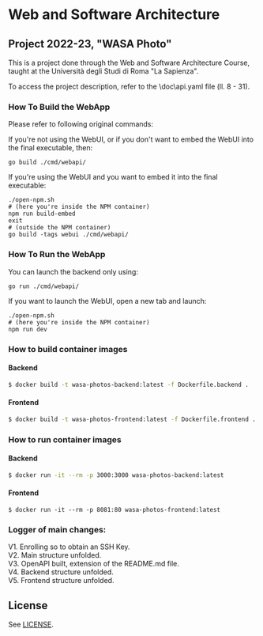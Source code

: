 # Web and Software Architecture 
## Project 2022-23, "WASA Photo"

This is a project done through the Web and Software Architecture Course, 
taught at the Università degli Studi di Roma "La Sapienza".

To access the project description, refer to the \doc\api.yaml file (ll. 8 - 31).

### How To Build the WebApp

Please refer to following original commands:

If you're not using the WebUI, or if you don't want to embed the WebUI into the final executable, then:

```shell
go build ./cmd/webapi/
```

If you're using the WebUI and you want to embed it into the final executable:

```shell
./open-npm.sh
# (here you're inside the NPM container)
npm run build-embed
exit
# (outside the NPM container)
go build -tags webui ./cmd/webapi/
```

### How To Run the WebApp

You can launch the backend only using:

```shell
go run ./cmd/webapi/
```

If you want to launch the WebUI, open a new tab and launch:

```shell
./open-npm.sh
# (here you're inside the NPM container)
npm run dev
```

### How to build container images

#### Backend

```sh
$ docker build -t wasa-photos-backend:latest -f Dockerfile.backend .
```

#### Frontend

```sh
$ docker build -t wasa-photos-frontend:latest -f Dockerfile.frontend .
```

### How to run container images

#### Backend

```sh
$ docker run -it --rm -p 3000:3000 wasa-photos-backend:latest
```

#### Frontend

```
$ docker run -it --rm -p 8081:80 wasa-photos-frontend:latest
```


### Logger of main changes:
V1. Enrolling so to obtain an SSH Key.\
V2. Main structure unfolded.\
V3. OpenAPI built, extension of the README.md file.\
V4. Backend structure unfolded.\
V5. Frontend structure unfolded.

## License

See [LICENSE](LICENSE).
